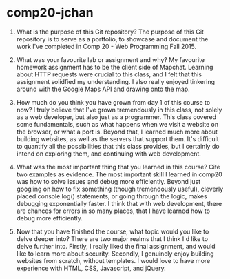 # comp20-jchan

1. What is the purpose of this Git repository?
The purpose of this Git repository is to serve as a portfolio, to showcase and document the work I've completed in Comp 20 - Web Programming Fall 2015. 

2. What was your favourite lab or assignment and why?
My favourite homework assignment has to be the client side of Mapchat. Learning about HTTP requests were crucial to this class, and I felt that this assignment solidfied my understanding. I also really enjoyed tinkering around with the Google Maps API and drawing onto the map.

3. How much do you think you have grown from day 1 of this course to now?
I truly believe that I've grown tremendously in this class, not solely as a web developer, but also just as a programmer. This class covered some fundamentals, such as what happens when we visit a website on the browser, or what a port is. Beyond that, I learned much more about building websites, as well as the servers that support them. It's difficult to quantify all the possibilities that this class provides, but I certainly do intend on exploring them, and continuing with web development.

4. What was the most important thing that you learned in this course? Cite two examples as evidence.
The most important skill I learned in comp20 was how to solve issues and debug more efficiently. Beyond just googling on how to fix something (though tremendously useful), cleverly placed console.log() statements, or going through the logic, makes debugging exponentially faster. I think that with web development, there are chances for errors in so many places, that I have learned how to debug more efficiently.

5. Now that you have finished the course, what topic would you like to delve deeper into?
There are two major realms that I think I'd like to delve further into. Firstly, I really liked the final assignment, and would like to learn more about security. Secondly, I genuinely enjoy building websites from scratch, without templates. I would love to have more experience with HTML, CSS, Javascript, and jQuery. 
